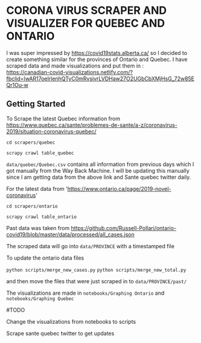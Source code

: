 # CORONA VIRUS SCRAPER AND VISUALIZER FOR QUEBEC AND ONTARIO

I was super impressed by https://covid19stats.alberta.ca/ so I decided to create something similar for the provinces of Ontario and Quebec. I have scraped data and made visualizations and put them in :  
https://canadian-covid-visualizations.netlify.com/?fbclid=IwAR17oeIrlenhQTyC0mRvsivrLVDHaw27O2UGbCbXMjHsG_72w85EQr1Ou-w

## Getting Started 

To Scrape the latest Quebec information from https://www.quebec.ca/sante/problemes-de-sante/a-z/coronavirus-2019/situation-coronavirus-quebec/

`cd scrapers/quebec`

`scrapy crawl table_quebec`

`data/quebec/Quebec.csv` contains all information from previous days which I got manually from the Way Back Machine. I will be updating this manually since I am getting data from the above link and Sante quebec twitter daily. 


For the latest data from 'https://www.ontario.ca/page/2019-novel-coronavirus'

`cd scrapers/ontario`

`scrapy crawl table_ontario`


Past data was taken from
https://github.com/Russell-Pollari/ontario-covid19/blob/master/data/processed/all_cases.json

The scraped data will go into `data/PROVINCE` with a timestamped file

To update the ontario data files

`python scripts/merge_new_cases.py`
`python scripts/merge_new_total.py`

and then move the files that were just scraped in to `data/PROVINCE/past/`


The visualizations are made in `notebooks/Graphing Ontario` and `notebooks/Graphing Quebec`

#TODO

Change the visualizations from notebooks to scripts

Scrape sante quebec twitter to get updates 


